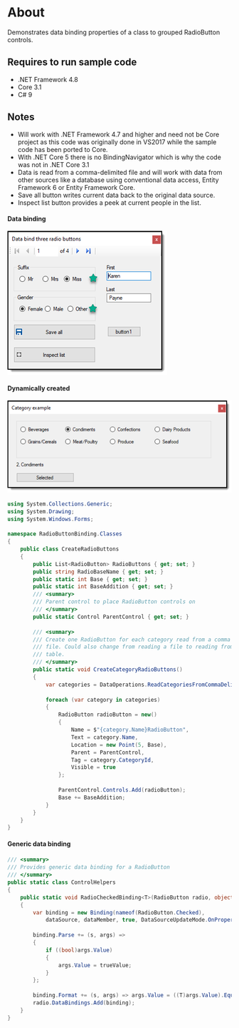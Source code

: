 ﻿# About

Demonstrates data binding properties of a class to grouped RadioButton controls.

## Requires to run sample code

- .NET Framework 4.8
- Core 3.1
- C# 9

## Notes

- Will work with .NET Framework 4.7 and higher and need not be Core project as this code was originally done in VS2017 while the sample code has been ported to Core. 
- With .NET Core 5 there is no BindingNavigator which is why the code was not in .NET Core 3.1
- Data is read from a comma-delimited file and will work with data from other sources like a database using conventional data access, Entity Framework 6 or Entity Framework Core.
- Save all button writes current data back to the original data source.
- Inspect list button provides a peek at current people in the list.

#### Data binding

![screen](../assets/GroupedRadioButtons.png)

#### Dynamically created 

![screen](../assets/DynamicRadioButtons.png)

```csharp
using System.Collections.Generic;
using System.Drawing;
using System.Windows.Forms;

namespace RadioButtonBinding.Classes
{
    public class CreateRadioButtons
    {
        public List<RadioButton> RadioButtons { get; set; }
        public string RadioBaseName { get; set; }
        public static int Base { get; set; }
        public static int BaseAddition { get; set; }
        /// <summary>
        /// Parent control to place RadioButton controls on
        /// </summary>
        public static Control ParentControl { get; set; }

        /// <summary>
        /// Create one RadioButton for each category read from a comma delimited
        /// file. Could also change from reading a file to reading from a database
        /// table.
        /// </summary>
        public static void CreateCategoryRadioButtons()
        {
            var categories = DataOperations.ReadCategoriesFromCommaDelimitedFile();

            foreach (var category in categories)
            {
                RadioButton radioButton = new()
                {
                    Name = $"{category.Name}RadioButton",
                    Text = category.Name,
                    Location = new Point(5, Base),
                    Parent = ParentControl,
                    Tag = category.CategoryId,
                    Visible = true
                };
                
                ParentControl.Controls.Add(radioButton);
                Base += BaseAddition;
            }
        }
    }
}
```

#### Generic data binding

```csharp
/// <summary>
/// Provides generic data binding for a RadioButton
/// </summary>
public static class ControlHelpers
{
    public static void RadioCheckedBinding<T>(RadioButton radio, object dataSource, string dataMember, T trueValue)
    {
        var binding = new Binding(nameof(RadioButton.Checked), 
            dataSource, dataMember, true, DataSourceUpdateMode.OnPropertyChanged);
        
        binding.Parse += (s, args) =>
        {
            if ((bool)args.Value)
            {
                args.Value = trueValue;
            }
        };
        
        binding.Format += (s, args) => args.Value = ((T)args.Value).Equals(trueValue);
        radio.DataBindings.Add(binding);
    }
}
```

